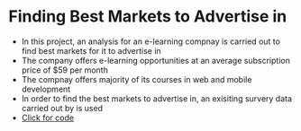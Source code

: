 # Finding Best Markets to Advertise in
- In this project, an analysis for an e-learning compnay is carried out to find best markets for it to advertise in
- The company offers e-learning opportunities at an average subscription price of $59 per month
- The compnay offers majority of its courses in web and mobile development
- In order to find the best markets to advertise in, an exisiting survery data carried out by is used
- <a href="https://nbviewer.org/github/hussam95/Portfolio/blob/finding-best-markets-to-advertise-in/Find%20the%20Best%20Markets%20to%20Advertise.ipynb">Click for code</a> 
